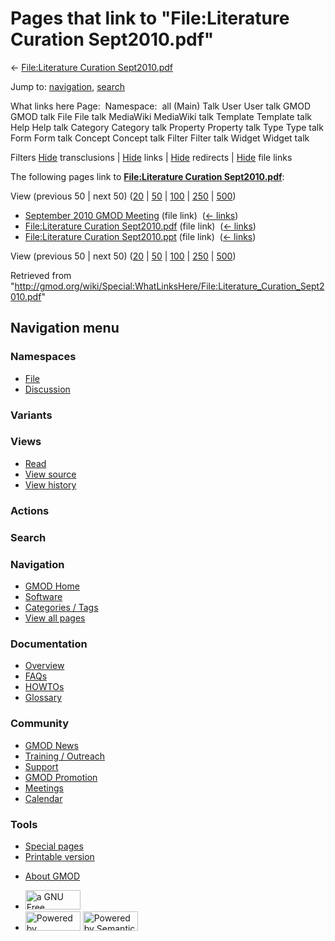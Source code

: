 <div id="mw-page-base" class="noprint">

</div>

<div id="mw-head-base" class="noprint">

</div>

<div id="content" class="mw-body" role="main">

<span id="top"></span>

<div id="mw-js-message" style="display:none;">

</div>



# <span dir="auto">Pages that link to "File:Literature Curation Sept2010.pdf"</span>

<div id="bodyContent">

<div id="contentSub">

← [File:Literature Curation
Sept2010.pdf](/wiki/File:Literature_Curation_Sept2010.pdf "File:Literature Curation Sept2010.pdf")

</div>

<div id="jump-to-nav" class="mw-jump">

Jump to: [navigation](#mw-navigation), [search](#p-search)

</div>

<div id="mw-content-text">

What links here Page:  Namespace:  all (Main) Talk User User talk GMOD
GMOD talk File File talk MediaWiki MediaWiki talk Template Template talk
Help Help talk Category Category talk Property Property talk Type Type
talk Form Form talk Concept Concept talk Filter Filter talk Widget
Widget talk

Filters
[Hide](/mediawiki/index.php?title=Special:WhatLinksHere/File:Literature_Curation_Sept2010.pdf&hidetrans=1 "Special:WhatLinksHere/File:Literature Curation Sept2010.pdf")
transclusions \|
[Hide](/mediawiki/index.php?title=Special:WhatLinksHere/File:Literature_Curation_Sept2010.pdf&hidelinks=1 "Special:WhatLinksHere/File:Literature Curation Sept2010.pdf")
links \|
[Hide](/mediawiki/index.php?title=Special:WhatLinksHere/File:Literature_Curation_Sept2010.pdf&hideredirs=1 "Special:WhatLinksHere/File:Literature Curation Sept2010.pdf")
redirects \|
[Hide](/mediawiki/index.php?title=Special:WhatLinksHere/File:Literature_Curation_Sept2010.pdf&hideimages=1 "Special:WhatLinksHere/File:Literature Curation Sept2010.pdf")
file links

The following pages link to **[File:Literature Curation
Sept2010.pdf](/wiki/File:Literature_Curation_Sept2010.pdf "File:Literature Curation Sept2010.pdf")**:

View (previous 50 \| next 50)
([20](/mediawiki/index.php?title=Special:WhatLinksHere/File:Literature_Curation_Sept2010.pdf&limit=20 "Special:WhatLinksHere/File:Literature Curation Sept2010.pdf")
\|
[50](/mediawiki/index.php?title=Special:WhatLinksHere/File:Literature_Curation_Sept2010.pdf&limit=50 "Special:WhatLinksHere/File:Literature Curation Sept2010.pdf")
\|
[100](/mediawiki/index.php?title=Special:WhatLinksHere/File:Literature_Curation_Sept2010.pdf&limit=100 "Special:WhatLinksHere/File:Literature Curation Sept2010.pdf")
\|
[250](/mediawiki/index.php?title=Special:WhatLinksHere/File:Literature_Curation_Sept2010.pdf&limit=250 "Special:WhatLinksHere/File:Literature Curation Sept2010.pdf")
\|
[500](/mediawiki/index.php?title=Special:WhatLinksHere/File:Literature_Curation_Sept2010.pdf&limit=500 "Special:WhatLinksHere/File:Literature Curation Sept2010.pdf"))

- [September 2010 GMOD
  Meeting](/wiki/September_2010_GMOD_Meeting "September 2010 GMOD Meeting")
  (file link) ‎ <span class="mw-whatlinkshere-tools">([←
  links](/mediawiki/index.php?title=Special:WhatLinksHere&target=September+2010+GMOD+Meeting "Special:WhatLinksHere"))</span>
- [File:Literature Curation
  Sept2010.pdf](/wiki/File:Literature_Curation_Sept2010.pdf "File:Literature Curation Sept2010.pdf")
  (file link) ‎ <span class="mw-whatlinkshere-tools">([←
  links](/mediawiki/index.php?title=Special:WhatLinksHere&target=File%3ALiterature+Curation+Sept2010.pdf "Special:WhatLinksHere"))</span>
- [File:Literature Curation
  Sept2010.ppt](/wiki/File:Literature_Curation_Sept2010.ppt "File:Literature Curation Sept2010.ppt")
  (file link) ‎ <span class="mw-whatlinkshere-tools">([←
  links](/mediawiki/index.php?title=Special:WhatLinksHere&target=File%3ALiterature+Curation+Sept2010.ppt "Special:WhatLinksHere"))</span>

View (previous 50 \| next 50)
([20](/mediawiki/index.php?title=Special:WhatLinksHere/File:Literature_Curation_Sept2010.pdf&limit=20 "Special:WhatLinksHere/File:Literature Curation Sept2010.pdf")
\|
[50](/mediawiki/index.php?title=Special:WhatLinksHere/File:Literature_Curation_Sept2010.pdf&limit=50 "Special:WhatLinksHere/File:Literature Curation Sept2010.pdf")
\|
[100](/mediawiki/index.php?title=Special:WhatLinksHere/File:Literature_Curation_Sept2010.pdf&limit=100 "Special:WhatLinksHere/File:Literature Curation Sept2010.pdf")
\|
[250](/mediawiki/index.php?title=Special:WhatLinksHere/File:Literature_Curation_Sept2010.pdf&limit=250 "Special:WhatLinksHere/File:Literature Curation Sept2010.pdf")
\|
[500](/mediawiki/index.php?title=Special:WhatLinksHere/File:Literature_Curation_Sept2010.pdf&limit=500 "Special:WhatLinksHere/File:Literature Curation Sept2010.pdf"))

</div>

<div class="printfooter">

Retrieved from
"<http://gmod.org/wiki/Special:WhatLinksHere/File:Literature_Curation_Sept2010.pdf>"

</div>

<div id="catlinks" class="catlinks catlinks-allhidden">

</div>

<div class="visualClear">

</div>

</div>

</div>

<div id="mw-navigation">

## Navigation menu

<div id="mw-head">



<div id="left-navigation">

<div id="p-namespaces" class="vectorTabs" role="navigation"
aria-labelledby="p-namespaces-label">

### Namespaces

- <span id="ca-nstab-image"><a href="/wiki/File:Literature_Curation_Sept2010.pdf" accesskey="c"
  title="View the file page [c]">File</a></span>
- <span id="ca-talk"><a
  href="/mediawiki/index.php?title=File_talk:Literature_Curation_Sept2010.pdf&amp;action=edit&amp;redlink=1"
  accesskey="t"
  title="Discussion about the content page [t]">Discussion</a></span>

</div>

<div id="p-variants" class="vectorMenu emptyPortlet" role="navigation"
aria-labelledby="p-variants-label">

### 

### Variants[](#)

<div class="menu">

</div>

</div>

</div>

<div id="right-navigation">

<div id="p-views" class="vectorTabs" role="navigation"
aria-labelledby="p-views-label">

### Views

- <span id="ca-view">[Read](/wiki/File:Literature_Curation_Sept2010.pdf)</span>
- <span id="ca-viewsource"><a
  href="/mediawiki/index.php?title=File:Literature_Curation_Sept2010.pdf&amp;action=edit"
  accesskey="e" title="This page is protected.
  You can view its source [e]">View source</a></span>
- <span id="ca-history"><a
  href="/mediawiki/index.php?title=File:Literature_Curation_Sept2010.pdf&amp;action=history"
  accesskey="h" title="Past revisions of this page [h]">View history</a></span>

</div>

<div id="p-cactions" class="vectorMenu emptyPortlet" role="navigation"
aria-labelledby="p-cactions-label">

### Actions[](#)

<div class="menu">

</div>

</div>

<div id="p-search" role="search">

### Search

<div id="simpleSearch">

</div>

</div>

</div>

</div>

<div id="mw-panel">

<div id="p-logo" role="banner">

<a href="/wiki/Main_Page"
style="background-image: url(http://gmod.org/images/GMOD-cogs.png);"
title="Visit the main page"></a>

</div>

<div id="p-Navigation" class="portal" role="navigation"
aria-labelledby="p-Navigation-label">

### Navigation

<div class="body">

- <span id="n-GMOD-Home">[GMOD Home](/wiki/Main_Page)</span>
- <span id="n-Software">[Software](/wiki/GMOD_Components)</span>
- <span id="n-Categories-.2F-Tags">[Categories /
  Tags](/wiki/Categories)</span>
- <span id="n-View-all-pages">[View all
  pages](/wiki/Special:AllPages)</span>

</div>

</div>

<div id="p-Documentation" class="portal" role="navigation"
aria-labelledby="p-Documentation-label">

### Documentation

<div class="body">

- <span id="n-Overview">[Overview](/wiki/Overview)</span>
- <span id="n-FAQs">[FAQs](/wiki/Category:FAQ)</span>
- <span id="n-HOWTOs">[HOWTOs](/wiki/Category:HOWTO)</span>
- <span id="n-Glossary">[Glossary](/wiki/Glossary)</span>

</div>

</div>

<div id="p-Community" class="portal" role="navigation"
aria-labelledby="p-Community-label">

### Community

<div class="body">

- <span id="n-GMOD-News">[GMOD News](/wiki/GMOD_News)</span>
- <span id="n-Training-.2F-Outreach">[Training /
  Outreach](/wiki/Training_and_Outreach)</span>
- <span id="n-Support">[Support](/wiki/Support)</span>
- <span id="n-GMOD-Promotion">[GMOD
  Promotion](/wiki/GMOD_Promotion)</span>
- <span id="n-Meetings">[Meetings](/wiki/Meetings)</span>
- <span id="n-Calendar">[Calendar](/wiki/Calendar)</span>

</div>

</div>

<div id="p-tb" class="portal" role="navigation"
aria-labelledby="p-tb-label">

### Tools

<div class="body">

- <span id="t-specialpages"><a href="/wiki/Special:SpecialPages" accesskey="q"
  title="A list of all special pages [q]">Special pages</a></span>
- <span id="t-print"><a
  href="/mediawiki/index.php?title=Special:WhatLinksHere/File:Literature_Curation_Sept2010.pdf&amp;printable=yes"
  rel="alternate" accesskey="p"
  title="Printable version of this page [p]">Printable version</a></span>

</div>

</div>

</div>

</div>

<div id="footer" role="contentinfo">

- <span id="footer-places-about">[About
  GMOD](/wiki/GMOD:About "GMOD:About")</span>

<!-- -->

- <span id="footer-copyrightico">[<img src="http://www.gnu.org/graphics/gfdl-logo-small.png" width="88"
  height="31" alt="a GNU Free Documentation License" />](http://www.gnu.org/licenses/fdl-1.3.html)</span>
- <span id="footer-poweredbyico">[<img src="/mediawiki/skins/common/images/poweredby_mediawiki_88x31.png"
  width="88" height="31" alt="Powered by MediaWiki" />](//www.mediawiki.org/)
  [<img
  src="/mediawiki/extensions/SemanticMediaWiki/includes/../resources/images/smw_button.png"
  width="88" height="31" alt="Powered by Semantic MediaWiki" />](https://www.semantic-mediawiki.org/wiki/Semantic_MediaWiki)</span>

<div style="clear:both">

</div>

</div>
